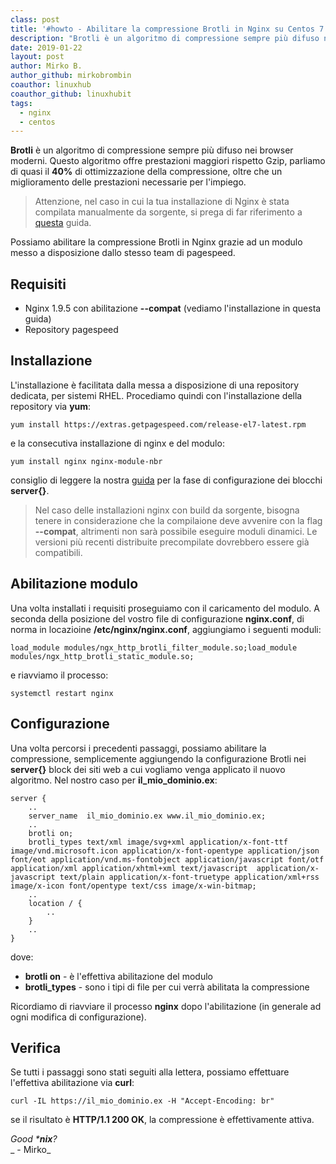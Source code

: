 ```yaml
---
class: post
title: '#howto - Abilitare la compressione Brotli in Nginx su Centos 7'
description: "Brotli è un algoritmo di compressione sempre più difuso nei browser moderni."
date: 2019-01-22
layout: post
author: Mirko B.
author_github: mirkobrombin
coauthor: linuxhub
coauthor_github: linuxhubit
tags:
  - nginx  
  - centos
---
```

**Brotli** è un algoritmo di compressione sempre più difuso nei browser moderni. Questo algoritmo offre prestazioni maggiori rispetto Gzip, parliamo di quasi il **40%** di ottimizzazione della compressione, oltre che un miglioramento delle prestazioni necessarie per l'impiego.

> Attenzione, nel caso in cui la tua installazione di Nginx è stata compilata manualmente da sorgente, si prega di far riferimento a [questa](https://linuxhub.it/article/howto-abilitare-la-compressione-brotli-nginx-build-su-centos-7) guida.

Possiamo abilitare la compressione Brotli in Nginx grazie ad un modulo messo a disposizione dallo stesso team di pagespeed.

## Requisiti

*   Nginx 1.9.5 con abilitazione **--compat** (vediamo l'installazione in questa guida)
*   Repository pagespeed

## Installazione

L'installazione è facilitata dalla messa a disposizione di una repository dedicata, per sistemi RHEL. Procediamo quindi con l'installazione della repository via **yum**:

    yum install https://extras.getpagespeed.com/release-el7-latest.rpm

e la consecutiva installazione di nginx e del modulo:

    yum install nginx nginx-module-nbr

consiglio di leggere la nostra [guida](https://linuxhub.it/article/howto-installare-nginx-su-centos-7-e-configurazione-ssl) per la fase di configurazione dei blocchi **server{}**.

> Nel caso delle installazioni nginx con build da sorgente, bisogna tenere in considerazione che la compilaione deve avvenire con la flag **--compat**, altrimenti non sarà possibile eseguire moduli dinamici. Le versioni più recenti distribuite precompilate dovrebbero essere già compatibili.

## Abilitazione modulo

Una volta installati i requisiti proseguiamo con il caricamento del modulo. A seconda della posizione del vostro file di configurazione **nginx.conf**, di norma in locazioine **/etc/nginx/nginx.conf**, aggiungiamo i seguenti moduli:

    load_module modules/ngx_http_brotli_filter_module.so;load_module modules/ngx_http_brotli_static_module.so;

e riavviamo il processo:

    systemctl restart nginx

## Configurazione

Una volta percorsi i precedenti passaggi, possiamo abilitare la compressione, semplicemente aggiungendo la configurazione Brotli nei **server{}** block dei siti web a cui vogliamo venga applicato il nuovo algoritmo. Nel nostro caso per **il_mio_dominio.ex**:

    server {    
        ..    
        server_name  il_mio_dominio.ex www.il_mio_dominio.ex;    
        ..    
        brotli on;    
        brotli_types text/xml image/svg+xml application/x-font-ttf image/vnd.microsoft.icon application/x-font-opentype application/json font/eot application/vnd.ms-fontobject application/javascript font/otf application/xml application/xhtml+xml text/javascript  application/x-javascript text/plain application/x-font-truetype application/xml+rss image/x-icon font/opentype text/css image/x-win-bitmap;        
        ..    
        location / {        
            ..    
        }    
        ..
    }

dove:

*   **brotli on** - è l'effettiva abilitazione del modulo
*   **brotli_types** - sono i tipi di file per cui verrà abilitata la compressione

Ricordiamo di riavviare il processo **nginx** dopo l'abilitazione (in generale ad ogni modifica di configurazione).

## Verifica

Se tutti i passaggi sono stati seguiti alla lettera, possiamo effettuare l'effettiva abilitazione via **curl**:

    curl -IL https://il_mio_dominio.ex -H "Accept-Encoding: br"

se il risultato è **HTTP/1.1 200 OK**, la compressione è effettivamente attiva.

_Good ***nix**?_  
_ - Mirko_